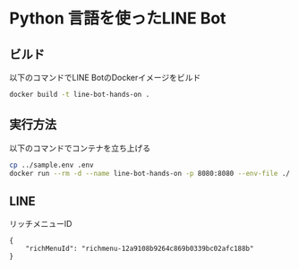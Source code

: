 # Python 言語を使ったLINE Bot
## ビルド
以下のコマンドでLINE BotのDockerイメージをビルド

```bash
docker build -t line-bot-hands-on .
```

## 実行方法
以下のコマンドでコンテナを立ち上げる

```bash
cp ../sample.env .env
docker run --rm -d --name line-bot-hands-on -p 8080:8080 --env-file ./.env line-bot-hands-on
```

## LINE
リッチメニューID
```
{
    "richMenuId": "richmenu-12a9108b9264c869b0339bc02afc188b"
}
```

